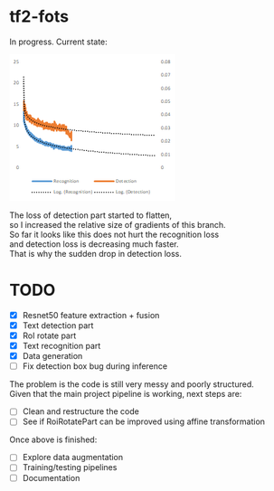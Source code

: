 # tf2-fots

In progress. Current state:

![Loss](misc/loss.bmp?raw=true)

The loss of detection part started to flatten,  
so I increased the relative size of gradients of this branch.  
So far it looks like this does not hurt the recognition loss  
and detection loss is decreasing much faster.  
That is why the sudden drop in detection loss.

# TODO

- [x] Resnet50 feature extraction + fusion
- [x] Text detection part
- [x] RoI rotate part
- [x] Text recognition part
- [x] Data generation
- [ ] Fix detection box bug during inference

The problem is the code is still very messy and poorly structured.  
Given that the main project pipeline is working, next steps are:

- [ ] Clean and restructure the code
- [ ] See if RoiRotatePart can be improved using affine transformation

Once above is finished:

- [ ] Explore data augmentation
- [ ] Training/testing pipelines
- [ ] Documentation
